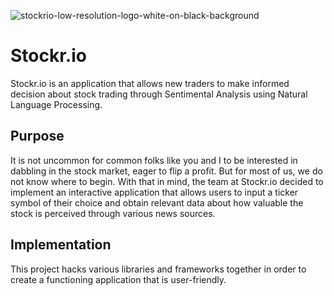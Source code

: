
![stockrio-low-resolution-logo-white-on-black-background](<img src="https://user-images.githubusercontent.com/46714781/221361044-c1b0d871-95ef-49d2-bbf3-bb1fe084753c.png" width="200" height="200">)


# Stockr.io

Stockr.io is an application that allows new traders to make informed decision about stock trading through Sentimental Analysis using Natural Language Processing.

## Purpose

It is not uncommon for common folks like you and I to be interested in dabbling in the stock market, eager to flip a profit. But for most of us, we do not know where to begin. With that in mind, the team at Stockr.io decided to implement an interactive application that allows users to input a ticker symbol of their choice and obtain relevant data about how valuable the stock is perceived through various news sources.


## Implementation

This project hacks various libraries and frameworks together in order to create a functioning application that is user-friendly.


